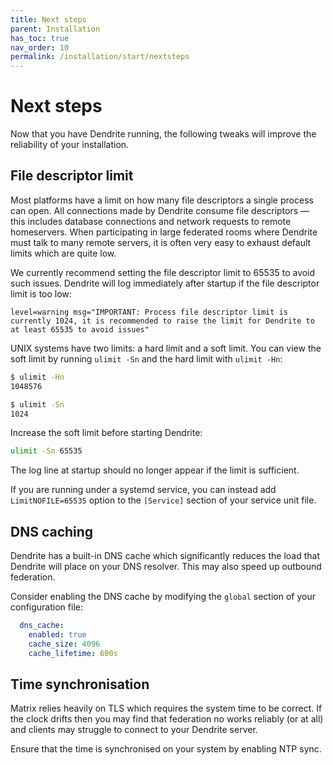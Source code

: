 ```yaml
---
title: Next steps
parent: Installation
has_toc: true
nav_order: 10
permalink: /installation/start/nextsteps
---
```


# Next steps

Now that you have Dendrite running, the following tweaks will improve the reliability
of your installation.

## File descriptor limit

Most platforms have a limit on how many file descriptors a single process can open. All
connections made by Dendrite consume file descriptors — this includes database connections
and network requests to remote homeservers. When participating in large federated rooms
where Dendrite must talk to many remote servers, it is often very easy to exhaust default
limits which are quite low.

We currently recommend setting the file descriptor limit to 65535 to avoid such
issues. Dendrite will log immediately after startup if the file descriptor limit is too low:

```
level=warning msg="IMPORTANT: Process file descriptor limit is currently 1024, it is recommended to raise the limit for Dendrite to at least 65535 to avoid issues"
```

UNIX systems have two limits: a hard limit and a soft limit. You can view the soft limit
by running `ulimit -Sn` and the hard limit with `ulimit -Hn`:

```bash
$ ulimit -Hn
1048576

$ ulimit -Sn
1024
```

Increase the soft limit before starting Dendrite:

```bash
ulimit -Sn 65535
```

The log line at startup should no longer appear if the limit is sufficient.

If you are running under a systemd service, you can instead add `LimitNOFILE=65535` option
to the `[Service]` section of your service unit file.

## DNS caching

Dendrite has a built-in DNS cache which significantly reduces the load that Dendrite will
place on your DNS resolver. This may also speed up outbound federation.

Consider enabling the DNS cache by modifying the `global` section of your configuration file:

```yaml
  dns_cache:
    enabled: true
    cache_size: 4096
    cache_lifetime: 600s
```

## Time synchronisation

Matrix relies heavily on TLS which requires the system time to be correct. If the clock
drifts then you may find that federation no works reliably (or at all) and clients may
struggle to connect to your Dendrite server.

Ensure that the time is synchronised on your system by enabling NTP sync.
